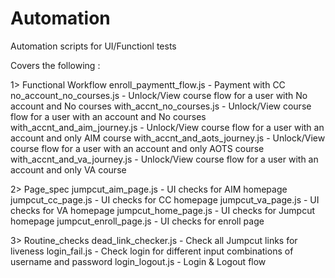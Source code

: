 # Automation
Automation scripts for UI/Functionl tests

Covers the following :

1> Functional Workflow
enroll_paymentt_flow.js - Payment with CC 
no_account_no_courses.js - Unlock/View course flow for a user with No account and No courses
with_accnt_no_courses.js - Unlock/View course flow for a user with an account and No courses
with_accnt_and_aim_journey.js - Unlock/View course flow for a user with an account and only AIM course
with_accnt_and_aots_journey.js - Unlock/View course flow for a user with an account and only AOTS course
with_accnt_and_va_journey.js - Unlock/View course flow for a user with an account and only VA course

2> Page_spec
jumpcut_aim_page.js - UI checks for AIM homepage
jumpcut_cc_page.js - UI checks for CC homepage
jumpcut_va_page.js - UI checks for VA homepage
jumpcut_home_page.js - UI checks for Jumpcut homepage
jumpcut_enroll_page.js - UI checks for enroll page

3> Routine_checks
dead_link_checker.js - Check all Jumpcut links for liveness
login_fail.js - Check login for different input combinations of username and password
login_logout.js - Login & Logout flow 
